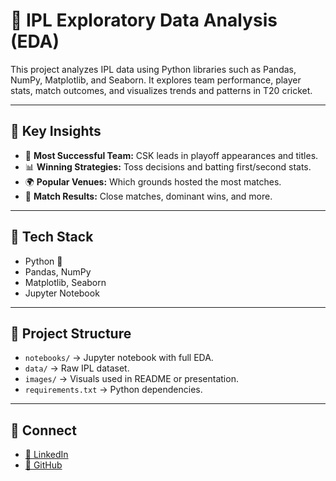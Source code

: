# 🏏 IPL Exploratory Data Analysis (EDA)

This project analyzes IPL data using Python libraries such as Pandas, NumPy, Matplotlib, and Seaborn. It explores team performance, player stats, match outcomes, and visualizes trends and patterns in T20 cricket.

---

## 📌 Key Insights

- 🥇 **Most Successful Team:** CSK leads in playoff appearances and titles.
- 📊 **Winning Strategies:** Toss decisions and batting first/second stats.
- 🌍 **Popular Venues:** Which grounds hosted the most matches.
- 🎯 **Match Results:** Close matches, dominant wins, and more.

---

## 🧰 Tech Stack

- Python 🐍
- Pandas, NumPy
- Matplotlib, Seaborn
- Jupyter Notebook

---

## 📁 Project Structure

- `notebooks/` → Jupyter notebook with full EDA.
- `data/` → Raw IPL dataset.
- `images/` → Visuals used in README or presentation.
- `requirements.txt` → Python dependencies.

---



## 🔗 Connect

- [🔗 LinkedIn](https://www.linkedin.com/in/your-profile)
- [🔗 GitHub](https://github.com/yourusername/ipl-eda-project)

